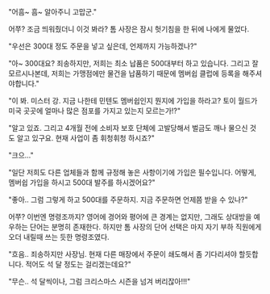 "어흠~ 흠~ 알아주니 고맙군."

어쭈? 조금 띄워줬더니 이것 봐라? 톰 사장은 잠시 헛기침을 한 뒤에 나에게 물었다.

"우선은 300대 정도 주문을 넣고 싶은데, 언제까지 가능하겠나?"

"아~ 300대요? 죄송하지만, 저희는 최소 납품은 500대부터 하고 있습니다. 그리고 잘 모르시나본데, 저희는 가맹점에만 물건을 납품하기 때문에 멤버쉽 클럽에 등록을 해주셔야합니다."

"이 봐. 미스터 강. 지금 나한테 민텐도 멤버쉽인지 뭔지에 가입을 하라고? 토이 월드가 미국 곳곳에 얼마나 많은 점포를 가지고 있는지 모르는가!?"

"알고 있죠. 그리고 4개월 전에 소비자 보호 단체에 고발당해서 벌금도 깨나 물으신 것도 알고 있구요. 현재 사업이 좀 휘청휘청 하시죠?"

"크으..."

"일단 저희도 다른 업체들과 함께 규정해 놓은 사항이기에 가입은 필수입니다. 어떻게, 멤버쉽 가입을 하시고 500대 발주를 하시겠어요?"

"좋아.. 그럼 그렇게 하고 500대를 주문하지. 지금 주문하면 언제쯤 받을 수 있나?"

어쭈? 이번엔 명령조까지? 영어에 경어와 평어에 큰 경계는 없지만, 그래도 상대방을 예우하는 단어는 분명히 존재한다. 하지만 톰 사장의 단어 선택은 마지 자기 부하 직원에게 오더 내릴때 쓰는 듯한 명령조였다. 

"흐음.. 죄송하지만 사장님. 현재 다른 매장에서 주문이 쇄도해서 좀 기다리셔야 할듯합니다. 적어도 석 달 정도는 걸리겠는데요?"

"무슨.. 석 달씩이나, 그럼 크리스마스 시즌을 넘겨 버리잖아!!!"
